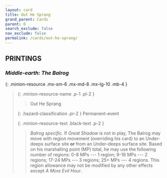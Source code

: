 ```yaml
---
layout: card
title: Out He Sprang
grand_parent: Cards
parent: O
search_exclude: false
nav_exclude: false
permalink: /cards/out-he-sprang/
---
```


## PRINTINGS


### _Middle-earth: The Balrog_

{: .minion-resource .mx-sm-6 .mx-md-8 .mx-lg-10 .mb-4 }
> {: .minion-resource-name .p-1 .pl-2 }
> > <div class="hazard-mp"></div>
> > <div class="card-name">Out He Sprang</div>
>
> {: .hazard-classification .pr-2 }
> Permanent-event
>
> {: .minion-resource-text .black-text .p-2 }
> > _Balrog specific._ If _Great Shadow_ is not in play, The Balrog may move with region movement (overriding his card) to an Under-deeps surface site **or** from an Under-deeps surface site. Based on his marshalling point (MP) total, he may use the following number of regions: 0-8  MPs --- 1 region; 9-16 MPs --- 2 regions; 17-24 MPs --- 3 regions; 25+ MPs --- 4 regions. This region allowance may not be modified by any other effects except _A More Evil Hour_. 
> 
